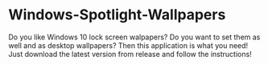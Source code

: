 # Windows-Spotlight-Wallpapers

Do you like Windows 10 lock screen walpapers? Do you want to set them as well and as desktop wallpapers?
Then this application is what you need!
Just download the latest version from release and follow the instructions!
